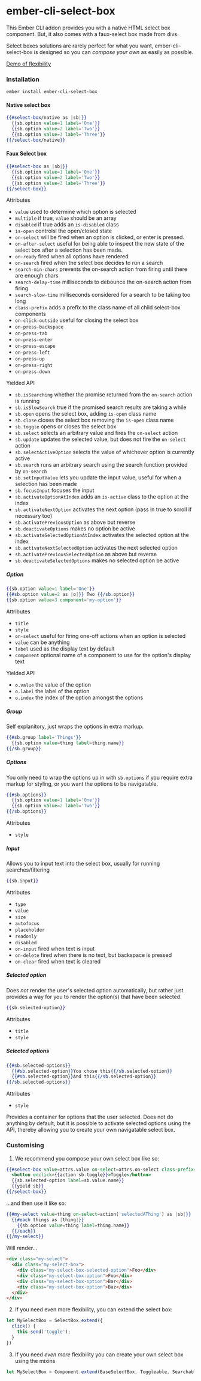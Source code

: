 # ember-cli-select-box

This Ember CLI addon provides you with a native HTML select box component. But, it also comes with a faux-select box made from divs.

Select boxes solutions are rarely perfect for what you want, ember-cli-select-box is designed so you can _compose your own_ as easily as possible.

<a href="http://andrewkirwin.me/ember-cli-select-box/native-single-select" target="_blank">Demo of flexibility</a>



### Installation
```
ember install ember-cli-select-box
```

#### Native select box

```handlebars
{{#select-box/native as |sb|}}
  {{sb.option value=1 label='One'}}
  {{sb.option value=2 label='Two'}}
  {{sb.option value=3 label='Three'}}
{{/select-box/native}}
```

#### Faux Select box

```handlebars
{{#select-box as |sb|}}
  {{sb.option value=1 label='One'}}
  {{sb.option value=2 label='Two'}}
  {{sb.option value=3 label='Three'}}
{{/select-box}}
```

Attributes

* `value` used to determine which option is selected
* `multiple` if true, `value` should be an array
* `disabled` if true adds an `is-disabled` class 
* `is-open` controlsl the open/closed state
* `on-select` will be fired when an option is clicked, or enter is pressed.
* `on-after-select` useful for being able to inspect the new state of the select box after a selection has been made.
* `on-ready` fired when all options have rendered
* `on-search` fired when the select box decides to run a search
* `search-min-chars` prevents the on-search action from firing until there are enough chars
* `search-delay-time` milliseconds to debounce the on-search action from firing
* `search-slow-time` milliseconds considered for a search to be taking too long
* `class-prefix` adds a prefix to the class name of all child select-box components
* `on-click-outside` useful for closing the select box
* `on-press-backspace`
* `on-press-tab`
* `on-press-enter`
* `on-press-escape`
* `on-press-left`
* `on-press-up`
* `on-press-right`
* `on-press-down`

Yielded API

* `sb.isSearching` whether the promise returned from the `on-search` action is running
* `sb.isSlowSearch` true if the promised search results are taking a while
* `sb.open` opens the select box, adding `is-open` class name
* `sb.close` closes the select box removing the `is-open` class name
* `sb.toggle` opens or closes the select box
* `sb.select` selects an arbitrary value and fires the `on-select` action
* `sb.update` updates the selected value, but does not fire the `on-select` action
* `sb.selectActiveOption` selects the value of whichever option is currently active
* `sb.search` runs an arbitrary search using the search function provided by `on-search`
* `sb.setInputValue` lets you update the input value, useful for when a selection has been made
* `sb.focusInput` focuses the input
* `sb.activateOptionAtIndex` adds an `is-active` class to the option at the index
* `sb.activateNextOption` activates the next option (pass in true to scroll if necessary too)
* `sb.activatePreviousOption` as above but reverse
* `sb.deactivateOptions` makes no option be active
* `sb.activateSelectedOptionAtIndex` activates the selected option at the index
* `sb.activateNextSelectedOption` activates the next selected option
* `sb.activatePreviousSelectedOption` as above but reverse
* `sb.deactivateSelectedOptions` makes no selected option be active

##### Option


```handlebars
{{sb.option value=1 label='One'}}
{{#sb.option value=2 as |o|}} Two {{/sb.option}}
{{sb.option value=3 component='my-option'}}
```

Attributes

* `title`
* `style`
* `on-select` useful for firing one-off actions when an option is selected
* `value` can be anything
* `label` used as the display text by default
* `component` optional name of a component to use for the option's display text

Yielded API

* `o.value` the value of the option
* `o.label` the label of the option
* `o.index` the index of the option amongst the options


##### Group

Self explanitory, just wraps the options in extra markup.

```handlebars
{{#sb.group label='Things'}}
  {{sb.option value=thing label=thing.name}}
{{/sb.group}}
```


##### Options

You only need to wrap the options up in with `sb.options` if you require extra markup for styling, or you want the options to be navigatable.

```handlebars
{{#sb.options}}
  {{sb.option value=1 label='One'}}
  {{sb.option value=2 label='Two'}}
{{/sb.options}}
```

Attributes

* `style`


##### Input

Allows you to input text into the select box, usually for running searches/filtering

```handlebars
{{sb.input}}
```

Attributes

* `type`
* `value`
* `size`
* `autofocus`
* `placeholder`
* `readonly`
* `disabled`
* `on-input` fired when text is input
* `on-delete` fired when there is no text, but backspace is pressed
* `on-clear` fired when text is cleared


##### Selected option

Does _not_ render the user's selected option automatically, but rather just provides a way for you to render the option(s) that have been selected.

```handlebars
{{sb.selected-option}}
```

Attributes

* `title`
* `style`


##### Selected options

```handlebars
{{#sb.selected-options}}
  {{#sb.selected-option}}You chose this{{/sb.selected-option}}
  {{#sb.selected-option}}And this{{/sb.selected-option}}
{{/sb.selected-options}}
```

Attributes

* `style`

Provides a container for options that the user selected. Does not do anything by default, but it is possible to activate selected options using the API, thereby allowing you to create your own navigatable select box.


### Customising

1. We recommend you compose your own select box like so:

```handlebars
{{#select-box value=attrs.value on-select=attrs.on-select class-prefix='my' as |sb|}}}
  <button onclick={{action sb.toggle}}>Toggle</button>
  {{sb.selected-option label=sb.value.name}}
  {{yield sb}}
{{/select-box}}
```

...and then use it like so:

```handlebars
{{#my-select value=thing on-select=action('selectedAThing') as |sb|}}
  {{#each things as |thing|}}
    {{sb.option value=thing label=thing.name}}
  {{/each}}
{{/my-select}}
```

Will render...

```html
<div class="my-select">
  <div class="my-select-box">
    <div class="my-select-box-selected-option">Foo</div>
    <div class="my-select-box-option">Foo</div>
    <div class="my-select-box-option">Bar</div>
    <div class="my-select-box-option">Baz</div>
  </div>
</div>
```

2. If you need even more flexibility, you can extend the select box:

```javascript
let MySelectBox = SelectBox.extend({
  click() {
    this.send('toggle');
  }
})
```

3. If you need _even more_ flexibility you can create your own select box using the mixins

```javascript
let MySelectBox = Component.extend(BaseSelectBox, Toggleable, Searchable);
```

